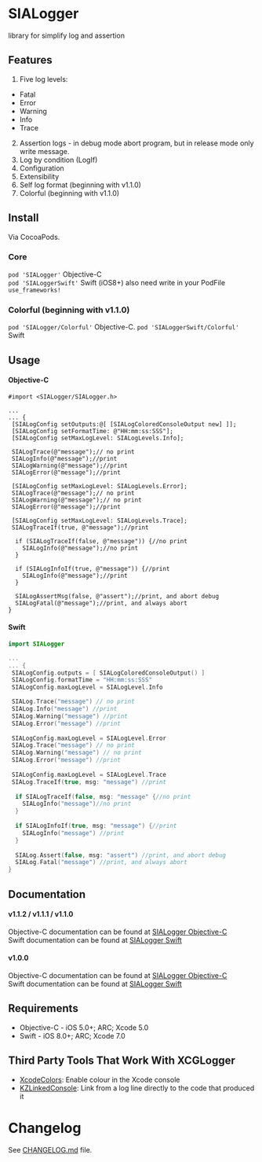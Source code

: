 # SIALogger
library for simplify log and assertion

## Features

1. Five log levels:
  * Fatal
  * Error
  * Warning
  * Info
  * Trace
2. Assertion logs - in debug mode abort program, but in release mode only write message.
3. Log by condition (LogIf)
4. Configuration
5. Extensibility
6. Self log format (beginning with v1.1.0)
7. Colorful (beginning with v1.1.0)

## Install
Via CocoaPods.

### Core
`pod 'SIALogger'` Objective-C  
`pod 'SIALoggerSwift'` Swift (iOS8+) also need write in your PodFile `use_frameworks!`

### Colorful (beginning with v1.1.0)
`pod 'SIALogger/Colorful'` Objective-C.
`pod 'SIALoggerSwift/Colorful'` Swift

## Usage
#### Objective-C
```Obj-C
#import <SIALogger/SIALogger.h>

...
... {
 [SIALogConfig setOutputs:@[ [SIALogColoredConsoleOutput new] ]];
 [SIALogConfig setFormatTime: @"HH:mm:ss:SSS"];
 [SIALogConfig setMaxLogLevel: SIALogLevels.Info];

 SIALogTrace(@"message");// no print
 SIALogInfo(@"message");//print
 SIALogWarning(@"message");//print
 SIALogError(@"message");//print
  
 [SIALogConfig setMaxLogLevel: SIALogLevels.Error];
 SIALogTrace(@"message");// no print
 SIALogWarning(@"message");// no print
 SIALogError(@"message");//print
  
 [SIALogConfig setMaxLogLevel: SIALogLevels.Trace];
 SIALogTraceIf(true, @"message");//print
  
  if (SIALogTraceIf(false, @"message")) {//no print
    SIALogInfo(@"message");//no print
  }
  
  if (SIALogInfoIf(true, @"message")) {//print
    SIALogInfo(@"message");//print
  }
  
  SIALogAssertMsg(false, @"assert");//print, and abort debug
  SIALogFatal(@"message");//print, and always abort
}

```
#### Swift
```Swift
import SIALogger

...
... {
 SIALogConfig.outputs = [ SIALogColoredConsoleOutput() ]
 SIALogConfig.formatTime = "HH:mm:ss:SSS"
 SIALogConfig.maxLogLevel = SIALogLevel.Info

 SIALog.Trace("message") // no print
 SIALog.Info("message") //print
 SIALog.Warning("message") //print
 SIALog.Error("message") //print
  
 SIALogConfig.maxLogLevel = SIALogLevel.Error
 SIALog.Trace("message") // no print
 SIALog.Warning("message") // no print
 SIALog.Error("message") //print
  
 SIALogConfig.maxLogLevel = SIALogLevel.Trace
 SIALog.TraceIf(true, msg: "message") //print
  
  if SIALogTraceIf(false, msg: "message" {//no print
    SIALogInfo("message")//no print
  }
  
  if SIALogInfoIf(true, msg: "message") {//print
    SIALogInfo("message") //print
  }
  
  SIALog.Assert(false, msg: "assert") //print, and abort debug
  SIALog.Fatal("message") //print, and always abort
}
```

## Documentation
#### v1.1.2 / v1.1.1 / v1.1.0
Objective-C documentation can be found at [SIALogger Objective-C](https://github.com/ivlevAstef/SIALogger/wiki/SIALogger-Objective-C_v110)  
Swift documentation can be found at [SIALogger Swift](https://github.com/ivlevAstef/SIALogger/wiki/SIALogger-Swift_v110)

#### v1.0.0
Objective-C documentation can be found at [SIALogger Objective-C](https://github.com/ivlevAstef/SIALogger/wiki/SIALogger-Objective-C)  
Swift documentation can be found at [SIALogger Swift](https://github.com/ivlevAstef/SIALogger/wiki/SIALogger-Swift)

## Requirements
* Objective-C - iOS 5.0+; ARC; Xcode 5.0
* Swift - iOS 8.0+; ARC; Xcode 7.0

## Third Party Tools That Work With XCGLogger
* [XcodeColors](https://github.com/robbiehanson/XcodeColors): Enable colour in the Xcode console 
* [KZLinkedConsole](https://github.com/krzysztofzablocki/KZLinkedConsole): Link from a log line directly to the code that produced it 

# Changelog
See [CHANGELOG.md](https://github.com/ivlevAstef/SIALogger/blob/master/CHANGELOG.md) file.
